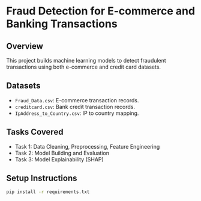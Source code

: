 # Fraud Detection for E-commerce and Banking Transactions

## Overview

This project builds machine learning models to detect fraudulent transactions using both e-commerce and credit card datasets.

## Datasets

- `Fraud_Data.csv`: E-commerce transaction records.
- `creditcard.csv`: Bank credit transaction records.
- `IpAddress_to_Country.csv`: IP to country mapping.

## Tasks Covered

- Task 1: Data Cleaning, Preprocessing, Feature Engineering
- Task 2: Model Building and Evaluation
- Task 3: Model Explainability (SHAP)

## Setup Instructions

```bash
pip install -r requirements.txt
```
